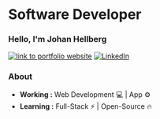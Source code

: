 
<h1> Software Developer </h1>

<h3> Hello, I'm Johan Hellberg </h3>

<p> 
  <a href="https://jhellberg.com"><img alt="link to portfolio website" src="https://img.shields.io/badge/portfolio-website-brightgreen"></a>
    <a href="https://www.linkedin.com/in/johan-hellberg-805078167/">
  <img alt="LinkedIn" src="https://img.shields.io/badge/-Johan_Hellberg-blue?style=round-square&logo=Linkedin&logoColor=white&link=https://www.linkedin.com/in/johan-hellberg-805078167/"></a>
</p>




### About
-  **Working :**  Web Development :computer: | App :gear: 
-  **Learning :** Full-Stack :zap: | Open-Source :fire:	


<!--


**JohanCodeForFun/johancodeforfun** is a ✨ _special_ ✨ repository because its `README.md` (this file) appears on your GitHub profile.

Here are some ideas to get you started:

- 🔭 I’m currently working on ...
- 🌱 I’m currently learning ...
- 👯 I’m looking to collaborate on ...
- 🤔 I’m looking for help with ...
- 💬 Ask me about ...
- 📫 How to reach me: ...
- 😄 Pronouns: ...
- ⚡ Fun fact: ...
-->
